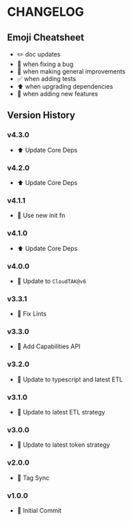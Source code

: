 # CHANGELOG

## Emoji Cheatsheet
- :pencil2: doc updates
- :bug: when fixing a bug
- :rocket: when making general improvements
- :white_check_mark: when adding tests
- :arrow_up: when upgrading dependencies
- :tada: when adding new features

## Version History

### v4.3.0

- :arrow_up: Update Core Deps

### v4.2.0

- :arrow_up: Update Core Deps

### v4.1.1

- :rocket: Use new init fn

### v4.1.0

- :arrow_up: Update Core Deps

### v4.0.0

- :tada: Update to `CloudTAK@v6`

### v3.3.1

- :bug: Fix Lints

### v3.3.0

- :rocket: Add Capabilities API

### v3.2.0

- :rocket: Update to typescript and latest ETL

### v3.1.0

- :rocket: Update to latest ETL strategy

### v3.0.0

- :rocket: Update to latest token strategy

### v2.0.0

- :rocket: Tag Sync

### v1.0.0

- :tada: Initial Commit
